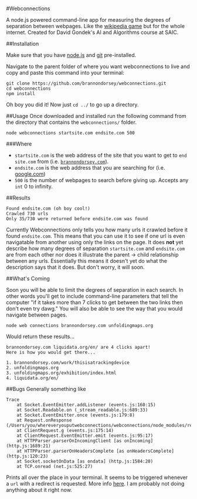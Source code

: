 #Webconnections

A node.js powered command-line app for measuring the degrees of separation between webpages. Like the [wikipedia game](http://en.wikipedia.org/wiki/Wikipedia:Wiki_Game) but for the whole internet. Created for David Gondek's AI and Algorithms course at SAIC.

##Installation

Make sure that you have [node.js](http://nodejs.org) and [git](http://git-scm.com/) pre-installed.

Navigate to the parent folder of where you want webconnections to live and copy and paste this command into your terminal:

```
git clone https://github.com/brannondorsey/webconnections.git
cd webconnections
npm install
```

Oh boy you did it! Now just `cd ../` to go up a directory.

##Usage
Once downloaded and installed run the following command from the directory that contains the `webconnections/` folder.

`node webconnections startsite.com endsite.com 500`

###Where

- `startsite.com` is the web address of the site that you want to get to `end site.com` from (i.e. [`brannondorsey.com`](http://brannondorsey.com)).
- `endsite.com` is the web address that you are searching for (i.e. [google.com](http://google.com))
- `500` is the number of webpages to search before giving up. Accepts any `int` 0 to infinity.

##Results

```
Found endsite.com (oh boy cool!)
Crawled 730 urls
Only 35/730 were returned before endsite.com was found
```

Currently Webconnections only tells you how many urls it crawled before it found `endsite.com`. This means that you can use it to see if one url is even navigatable from another using only the links on the page. It does __not__ yet describe how many degrees of separation `startsite.com` and `endsite.com` are from each other nor does it illustrate the parent -> child relationship between any urls. Essentially this means it doesn't yet do what the description says that it does. But don't worry, it will soon.

##What's Coming

Soon you will be able to limit the degrees of separation in each search. In other words you'll get to include command-line parameters that tell the computer "if it takes more than 7 clicks to get between the two links then don't even try dawg." You will also be able to see the way that you would navigate between pages.

`node web connections brannondorsey.com unfoldingmaps.org`

Would return these results...

```
brannondorsey.com liquidata.org/en/ are 4 clicks apart!
Here is how you would get there...

1. brannondorsey.com/work/thisisatrackingdevice
2. unfoldingmaps.org
3. unfoldingmaps.org/exhibition/index.html
4. liquidata.org/en/

```

##Bugs
Generally something like

```
Trace
    at Socket.EventEmitter.addListener (events.js:160:15)
    at Socket.Readable.on (_stream_readable.js:689:33)
    at Socket.EventEmitter.once (events.js:179:8)
    at Request.onResponse (/Users/you/whereveryouputwebconnections/webconnections/node_modules/request/request.js:623:25)
    at ClientRequest.g (events.js:175:14)
    at ClientRequest.EventEmitter.emit (events.js:95:17)
    at HTTPParser.parserOnIncomingClient [as onIncoming] (http.js:1689:21)
    at HTTPParser.parserOnHeadersComplete [as onHeadersComplete] (http.js:120:23)
    at Socket.socketOnData [as ondata] (http.js:1584:20)
    at TCP.onread (net.js:525:27)

```

Prints all over the place in your terminal. It seems to be triggered whenever a `url` with a redirect is requested. More info [here](http://stackoverflow.com/questions/15581978/nodejs-how-to-debug-eventemitter-memory-leak-detected-11-listeners-added). I am probably not doing anything about it right now.
